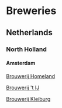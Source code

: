 # Breweries

## Netherlands

### North Holland

#### Amsterdam

[Brouwerij Homeland](breweries/NL/NH/Amsterdam/Brouwerij_Homeland.md)

[Brouwerij 't IJ]()

[Brouwerij Kleiburg]()
